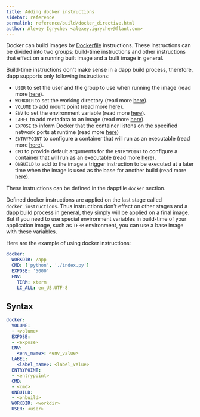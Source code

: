 ```yaml
---
title: Adding docker instructions
sidebar: reference
permalink: reference/build/docker_directive.html
author: Alexey Igrychev <alexey.igrychev@flant.com>
---
```


Docker can build images by [Dockerfile](https://docs.docker.com/engine/reference/builder/) instructions. These instructions can be divided into two groups: build-time instructions and other instructions that effect on a running built image and a built image in general.  

Build-time instructions don't make sense in a dapp build process, therefore, dapp supports only following instructions:

* `USER` to set the user and the group to use when running the image (read more [here](https://docs.docker.com/engine/reference/builder/#user)).
* `WORKDIR` to set the working directory (read more [here](https://docs.docker.com/engine/reference/builder/#workdir)).
* `VOLUME` to add mount point (read more [here](https://docs.docker.com/engine/reference/builder/#volume)).
* `ENV` to set the environment variable (read more [here](https://docs.docker.com/engine/reference/builder/#env)).
* `LABEL` to add metadata to an image (read more [here](https://docs.docker.com/engine/reference/builder/#label)).
* `EXPOSE` to inform Docker that the container listens on the specified network ports at runtime (read more [here](https://docs.docker.com/engine/reference/builder/#expose))
* `ENTRYPOINT` to configure a container that will run as an executable (read more [here](https://docs.docker.com/engine/reference/builder/#entrypoint)).
* `CMD` to provide default arguments for the `ENTRYPOINT` to configure a container that will run as an executable (read more [here](https://docs.docker.com/engine/reference/builder/#cmd)).
* `ONBUILD` to add to the image a trigger instruction to be executed at a later time when the image is used as the base for another build (read more [here](https://docs.docker.com/engine/reference/builder/#onbuild)).

These instructions can be defined in the dappfile `docker` section.

Defined docker instructions are applied on the last stage called `docker_instructions`. Thus instructions don't effect on other stages and a dapp build process in general, they simply will be applied on a final image. But if you need to use special environment variables in build-time of your application image, such as `TERM` environment, you can use a base image with these variables. 

Here are the example of using docker instructions:

```yaml
docker:
  WORKDIR: /app
  CMD: ['python', './index.py']
  EXPOSE: '5000'
  ENV:
    TERM: xterm
    LC_ALL: en_US.UTF-8
```

## Syntax

```yaml
docker:
  VOLUME:
  - <volume>
  EXPOSE:
  - <expose>
  ENV:
    <env_name>: <env_value>
  LABEL:
    <label_name>: <label_value>
  ENTRYPOINT:
  - <entrypoint>
  CMD:
  - <cmd>
  ONBUILD:
  - <onbuild>
  WORKDIR: <workdir>
  USER: <user>
```

